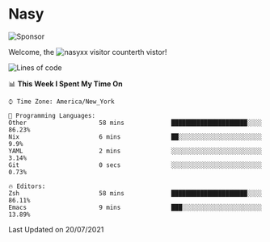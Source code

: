 # Nasy

<!--
<p align="center">
<img height="200" src="https://github-readme-stats.vercel.app/api?username=nasyxx&count_private=true&show_icons=true&theme=dracula&include_all_commits=true"/>
<img height="200" src="https://github-readme-stats.vercel.app/api/top-langs/?username=nasyxx&theme=dracula&hide=html,jupyter+notebook&count_private=true&show_icons=true"/>
</p>

  
----------------
-->

![Sponsor](https://img.shields.io/static/v1.svg?label=Sponsor&message=%E2%9D%A4&logo=GitHub&style=flat&color=pink)
 
Welcome, the ![nasyxx visitor counter](https://count.getloli.com/get/@nasyxx?theme=rule34)th vistor!
 
<!--START_SECTION:waka-->
![Lines of code](https://img.shields.io/badge/From%20Hello%20World%20I%27ve%20Written-5.4%20million%20lines%20of%20code-blue)

📊 **This Week I Spent My Time On** 

```text
⌚︎ Time Zone: America/New_York

💬 Programming Languages: 
Other                    58 mins             █████████████████████░░░░   86.23% 
Nix                      6 mins              ██░░░░░░░░░░░░░░░░░░░░░░░   9.9% 
YAML                     2 mins              ░░░░░░░░░░░░░░░░░░░░░░░░░   3.14% 
Git                      0 secs              ░░░░░░░░░░░░░░░░░░░░░░░░░   0.73%

🔥 Editors: 
Zsh                      58 mins             █████████████████████░░░░   86.11% 
Emacs                    9 mins              ███░░░░░░░░░░░░░░░░░░░░░░   13.89%

```


 Last Updated on 20/07/2021
<!--END_SECTION:waka-->

<!-- ![visitors](https://visitor-badge.laobi.icu/badge?page_id=nasyxx.nasyxx) -->
